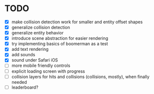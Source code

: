 # TODO

* [x] make collision detection work for smaller and entity offset shapes
* [x] generalize collision detection
* [x] generalize entity behavior
* [x] introduce scene abstraction for easier rendering
* [x] try implementing basics of boomerman as a test
* [x] add text rendering
* [x] add sounds
* [x] sound under Safari iOS
* [ ] more mobile friendly controls
* [ ] explicit loading screen with progress
* [ ] collision layers for hits and collisions (collisions, mostly), when finally needed
* [ ] leaderboard?
